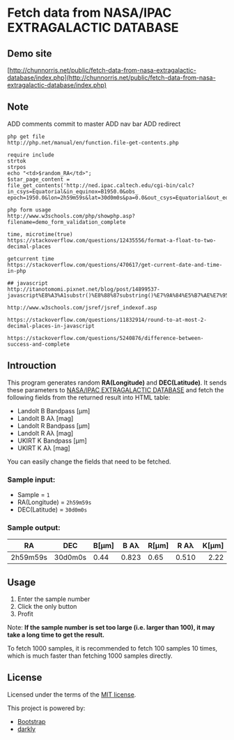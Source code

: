 # Fetch data from NASA/IPAC EXTRAGALACTIC DATABASE

## Demo site

[http://chunnorris.net/public/fetch-data-from-nasa-extragalactic-database/index.php](http://chunnorris.net/public/fetch-data-from-nasa-extragalactic-database/index.php)

## Note

ADD comments
commit to master
ADD nav bar
ADD redirect

    php get file
    http://php.net/manual/en/function.file-get-contents.php

    require include
    strtok
    strpos
    echo "<td>$random_RA</td>";
    $star_page_content = file_get_contents('http://ned.ipac.caltech.edu/cgi-bin/calc?in_csys=Equatorial&in_equinox=B1950.0&obs_    epoch=1950.0&lon=2h59m59s&lat=30d0m0s&pa=0.0&out_csys=Equatorial&out_equinox=J2000.0');

    php form usage
    http://www.w3schools.com/php/showphp.asp?filename=demo_form_validation_complete

    time, microtime(true)
    https://stackoverflow.com/questions/12435556/format-a-float-to-two-decimal-places

    getcurrent time
    https://stackoverflow.com/questions/470617/get-current-date-and-time-in-php

    ## javascript
    http://itanotomomi.pixnet.net/blog/post/14899537-javascript%E8%A3%A1substr()%E8%88%87substring()%E7%9A%84%E5%B7%AE%E7%95%B0%E3%80%82

    http://www.w3schools.com/jsref/jsref_indexof.asp

    https://stackoverflow.com/questions/11832914/round-to-at-most-2-decimal-places-in-javascript

    https://stackoverflow.com/questions/5240876/difference-between-success-and-complete


## Introuction
This program generates random **RA(Longitude)** and **DEC(Latitude)**. It sends these parameters to [NASA/IPAC EXTRAGALACTIC DATABASE](http://ned.ipac.caltech.edu/forms/calculator.html) and fetch the following fields from the returned result into HTML table:

- Landolt B Bandpass [µm]
- Landolt B Aλ [mag]
- Landolt R Bandpass [µm]
- Landolt R Aλ [mag]
- UKIRT K Bandpass [µm]
- UKIRT K Aλ [mag]

You can easily change the fields that need to be fetched.

### Sample input:

- Sample = `1`
- RA(Longitude) = `2h59m59s`
- DEC(Latitude) = `30d0m0s`

### Sample output:

| RA       | DEC     | B[µm] | B Aλ  | R[µm] | R Aλ  | K[µm] | K Aλ  |
|----------|---------|-------|-------|-------|-------|------:|-------|
| 2h59m59s | 30d0m0s | 0.44  | 0.823 | 0.65  | 0.510 |  2.22 | 0.070 |

## Usage

1. Enter the sample number
2. Click the only button
3. Profit

Note: **If the sample number is set too large (i.e. larger than 100), it may take a long time to get the result.**

To fetch 1000 samples, it is recommended to fetch 100 samples 10 times, which is much faster than fetching 1000 samples directly.


## License

Licensed under the terms of the [MIT license](http://opensource.org/licenses/MIT).

This project is powered by:

- [Bootstrap](http://getbootstrap.com/)
- [darkly](http://bootswatch.com/darkly/)